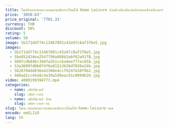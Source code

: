 ```yaml
---
title: โมเดิร์นออกแบบวงกลมกาแฟตารางโคมไฟ Home Leisure ด้านข้างห้องนั่งเล่นห้องนอนข้างเตียงตาราง Home Decor
price: '3850.63'
price_original: '7701.31'
currency: THB
discount: 50%
rating: 5
volume: 58
image: Sb171dd774c13467891c43a97c8af376e5.jpg
images:
  - Sb171dd774c13467891c43a97c8af376e5.jpg
  - Sbe85242dea2547799a888b2ebf62a91fB.jpg
  - S097cdb846c394fa2b1ccbadee7f7ac85b.jpg
  - S3a3689fd0b074f6a91513638d7026e24b.jpg
  - Sb28784dd836e42388e4ccf9247b10f9b2.jpg
  - S80ad2cc44a8c4a39a5d9eac91c0999b2O.jpg
video: 4000199394773.mp4
categories:
  - name: เฟอร์นิเจอร์
    slug: เฟอร-เจอร
  - name: เฟอร์นิเจอร์ บ้าน
    slug: เฟอร-เจอร-าน
slug: โมเด-นออกแบบวงกลมกาแฟตารางโคมไฟ-home-leisure-านข
encode: omSLJiO
lang: th
---
```

  